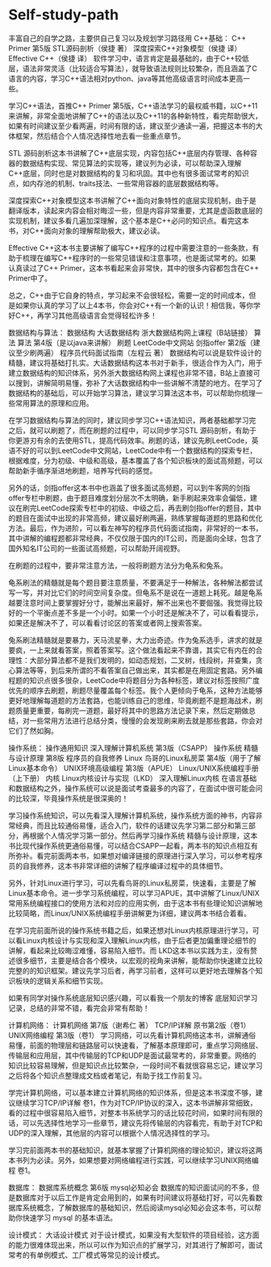# Self-study-path
丰富自己的自学之路，主要供自己复习以及规划学习路径用
C++基础：
C++ Primer 第5版
STL源码剖析（侯捷 著）
深度探索C++对象模型（侯捷 译）
Effective C++（侯捷 译）
软件学习中，语言肯定是最基础的，由于C++较低层，语法非常灵活（比较适合写算法），就导致语法规则比较繁杂，而且涵盖了C语言的内容，学习C++语法相对python、java等其他高级语言时间成本更高一些。

学习C++语法，首推C++ Primer 第5版，C++语法学习的最权威书籍，以C++11来讲解，非常全面地讲解了C++的语法以及C++11的各种新特性，看完帮助很大，如果有时间建议至少看两遍，时间有限的话，建议至少通读一遍，把握这本书的大体框架，然后结合个人情况选择性地去看一些重点章节。

STL 源码剖析这本书讲解了C++底层实现，内容包括C++底层内存管理、各种容器的数据结构实现、常见算法的实现等，建议列为必读，可以帮助深入理解C++底层，同时也是对数据结构的复习和巩固。其中也有很多面试常考的知识点，如内存池的机制、traits技法、一些常用容器的底层数据结构等。

深度探索C++对象模型这本书讲解了C++面向对象特性的底层实现机制，由于是翻译版本，读起来内容会相对晦涩一些，但是内容非常重要，尤其是虚函数底层的实现机制，建议多看几遍加深理解，这个基本是C++必问的知识点。看完这本书，对C++面向对象的理解帮助极大，建议必读。

Effective C++这本书主要讲解了编写C++程序的过程中需要注意的一些条款，有助于梳理在编写C++程序时的一些常见错误和注意事项，也是面试常考的。如果认真读过了C++ Primer，这本书看起来会非常快，其中的很多内容都包含在C++ Primer中了。

总之，C++由于它自身的特点，学习起来不会很轻松，需要一定的时间成本，但是如果你认真的学习了以上4本书，你会对C++有一个新的认识！相信我，等你学好C++，再学习其他高级语言会觉得轻松许多！

数据结构与算法：
数据结构
大话数据结构
浙大数据结构网上课程（B站链接）
算法
算法 第4版（是以java来讲解）
刷题
LeetCode中文网站
剑指offer 第2版（建议至少刷两遍）
程序员代码面试指南（左程云 著）
数据结构可以说是软件设计的精髓，建议将基础打扎实。大话数据结构这本书对于新手，很适合作为入门，用于建立数据结构的知识体系，另外浙大数据结构网上课程也非常不错，B站上直接可以搜到，讲解简明易懂，弥补了大话数据结构中一些讲解不清楚的地方。在学习了数据结构的基础后，可以开始学习算法，建议学习算法这本书，可以帮助你梳理一些常用算法的原理和应用。

在学习数据结构与算法的同时，建议同步学习C++语法知识，两者基础都学习完之后，就可以刷题了，而在刷题的过程中，可以同步学习STL 源码剖析，有助于你更游刃有余的去使用STL，提高代码效率。刷题的话，建议先刷LeetCode，英语不好的可以到LeetCode中文网站，LeetCode中有一个数据结构的探索专栏，根据难度，分为初级、中级和高级，基本覆盖了各个知识板块的面试高频题，可以帮助新手循序渐进地刷题，培养写代码的感觉。

另外的话，剑指offer这本书中也涵盖了很多面试高频题，可以到牛客网的剑指offer专栏中刷题，由于题目难度划分层次不太明确，新手刷起来效率会偏低，建议在刷完LeetCode探索专栏中的初级、中级之后，再去刷剑指offer的题目，其中的题目在面试中出现的非常高频，建议最好刷两遍，熟练掌握每道题的思路和优化方法。最后，作为进阶，可以看左神写的程序员代码面试指南，非常好的一本书，其中讲解的编程题都非常经典，不仅仅限于国内的IT公司，而是面向全球，包含了国外知名IT公司的一些面试高频题，可以帮助开阔视野。

在刷题的过程中，要非常注意方法，一般将刷题方法分为龟系和兔系。

龟系刷法的精髓就是每个题目要注意质量，不要满足于一种解法，各种解法都尝试写一写，并对比它们的时间空间复杂度。但龟系不是说在一道题上耗死。越是龟系越要注意时间上要掌握好分寸，能解出来最好，解不出来也不要倔强。我觉得比较好的一个平衡点差不多是一个小时。如果一个小时还是解决不了，可以看看提示，如果还是解决不了，可以看看讨论区的答案或者网上搜索答案。

兔系刷法精髓就是要暴力，天马流星拳，大力出奇迹。作为兔系选手，讲求的就是要疯，一上来就看答案，照着答案写。这个做法看起来不靠谱，其实它有内在的合理性：大部分算法都不是我们发明的，如动态规划，二叉树，线段树，并查集，贪心算法等等，到后来所谓的不看答案自己做出来，其实都是在用固定套路。另外编程题的知识点很多很杂，LeetCode中将题目分为各种标签，建议对标签按照广度优先的顺序去刷题，刷题尽量覆盖每个标签。我个人更倾向于龟系，这种方法能够更好地理解每道题的方法套路，也能训练自己的思维，毕竟刷题不是题海战术，刷题质量更重要，每刷完一道题，最好将其中的思路方法记录下来，然后定期做总结，对一些常用方法进行总结分类，慢慢的会发现刷来刷去就是那些套路，你会对它们了然如胸。

操作系统：
操作通用知识
深入理解计算机系统 第3版（CSAPP）
操作系统 精髓与设计原理 第8版
程序员的自我修养
Linux
鸟哥的Linux私房菜 第4版（用于了解Linux基本命令）
UNIX环境高级编程 第3版（APUE）
Linux/UNIX系统编程手册（上下册）
内核
Linux内核设计与实现（LKD）
深入理解Linux内核
在语言基础和数据结构之外，操作系统可以说是面试考查最多的内容了，在面试中很可能会问的比较深，毕竟操作系统是很深奥的！

学习操作系统知识，可以先看深入理解计算机系统，操作系统方面的神书，内容非常经典，而且比较通俗易懂，适合入门，软件的话建议先学习第二部分和第三部分，再根据个人情况学习第一部分。然后再学习操作系统 精髓与设计原理，这本书比现代操作系统更通俗易懂，可以结合CSAPP一起看，两本书的知识点相互有所弥补。看完前面两本书，如果想对编译链接的原理进行深入学习，可以参考程序员的自我修养，这本书非常详细的讲解了程序编译过程中的具体细节。

另外，针对Linux进行学习，可以先看鸟哥的Linux私房菜，快速看，主要是了解Linux基本命令。进一步学习系统编程，可以学习APUE，其中讲解了Linux/UNIX常用系统编程接口的使用方法和对应的应用实例，由于这本书有些理论知识讲解地比较简略，而Linux/UNIX系统编程手册讲解更为详细，建议两本书结合着看。

在学习完前面所说的操作系统书籍之后，如果还想对Linux内核原理进行学习，可以看Linux内核设计与实现和深入理解Linux内核，由于后者更加偏重理论细节的讲解，看起来比较晦涩难懂，容易陷入细节。而 LKD这本书以实践为主，没有赘述很多细节，主要是结合各个模块，以宏观的视角来讲解，能帮助你快速建立比较完整的的知识框架。建议先学习后者，再学习前者，这样可以更好地去理解各个知识板块的逻辑关系和细节实现。

如果有同学对操作系统底层知识感兴趣，可以看我一个朋友的博客 底层知识学习记录，总结的非常不错，看完会非常有帮助！

计算机网络：
计算机网络 第7版（谢希仁 著）
TCP/IP详解 原书第2版（卷1）
UNIX网络编程 第3版（卷1）
学习网络，可以先看计算机网络这本书，讲解通俗易懂，前面的物理层和链路层可以快速看，了解基本原理即可，重点学习网络层、传输层和应用层，其中传输层的TCP和UDP是面试最常考的，非常重要。网络的知识比较容易理解，但是知识点比较繁杂，一段时间不看就很容易忘记，建议学习之后将各个知识点整理成文档或者笔记，有助于找工作前复习。

学完计算机网络，可以基本建立计算机网络的知识体系，但是这本书深度不够，建议继续学习TCP/IP详解 卷1，作为对TCP/IP协议的深入，这本书讲解非常细致，看的过程中很容易陷入细节，对整本书系统学习的话比较花时间，如果时间有限的话，可以先选择性地学习一些章节，建议先将传输层的内容看完，有助于对TCP和UDP的深入理解，其他层的内容可以根据个人情况选择性的学习。

学习完前面两本书的基础知识，就基本掌握了计算机网络的理论知识，建议将这两本书列为必读。另外，如果想要对网络编程进行实践，可以继续学习UNIX网络编程 卷1。

数据库：
数据库系统概念 第6版
mysql必知必会
数据库的知识面试问的不多，但是数据库对于以后工作是肯定会用到的，如果有时间建议将基础打好，可以先看数据库系统概念，了解数据库的基础知识，然后阅读mysql必知必会这本书，可以帮助你快速学习 mysql 的基本语法。

设计模式：
大话设计模式
对于设计模式，如果没有大型软件的项目经验，这方面的能力很难体现出来，所以可以作为知识点的扩展学习，对其进行了解即可，面试常考的有单例模式、工厂模式等常见的设计模式。
